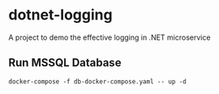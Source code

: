 # dotnet-logging
A project to demo the effective logging in .NET microservice

## Run MSSQL Database
```
docker-compose -f db-docker-compose.yaml -- up -d
```